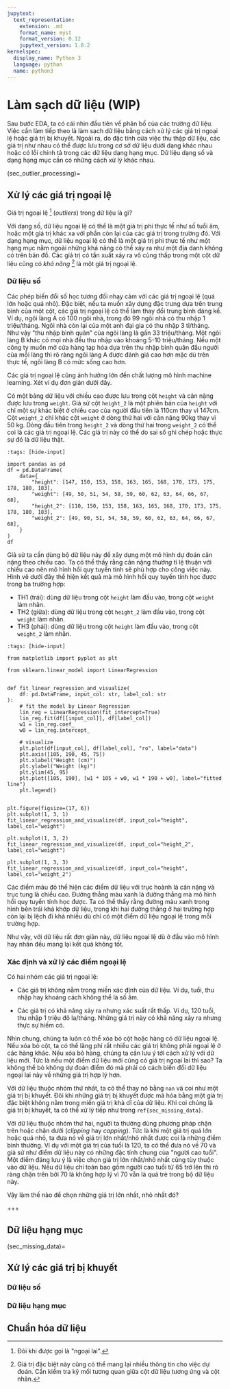 ```yaml
---
jupytext:
  text_representation:
    extension: .md
    format_name: myst
    format_version: 0.12
    jupytext_version: 1.8.2
kernelspec:
  display_name: Python 3
  language: python
  name: python3
---
```


# Làm sạch dữ liệu (WIP)

Sau bước EDA, ta có cái nhìn đầu tiên về phân bố của các trường dữ liệu.
Việc cần làm tiếp theo là làm sạch dữ liệu bằng cách xử lý các giá trị ngoại lệ hoặc giá trị bị khuyết.
Ngoài ra, do đặc tính cửa việc thu thập dữ liệu, các giá trị như nhau có thể được lưu trong cơ sở dữ liệu dưới dạng khác nhau hoặc có lỗi chính tả trong các dữ liệu dạng hạng mục.
Dữ liệu dạng số và dạng hạng mục cần có những cách xử lý khác nhau.

(sec_outlier_processing)=
## Xử lý các giá trị ngoại lệ

Giá trị ngoại lệ [^1] (_outliers_) trong dữ liệu là gì?

Với dạng số, dữ liệu ngoại lệ có thể là một giá trị phi thực tế như số tuổi âm, hoặc một giá trị khác xa với phần còn lại của các giá trị trong trường đó.
Với dạng hạng mục, dữ liệu ngoại lệ có thể là một giá trị phi thực tế như một hạng mục nằm ngoài những khả năng có thể xảy ra như một địa danh không có trên bản đồ.
Các giá trị có tần xuất xảy ra vô cùng thấp trong một cột dữ liệu cũng có _khả năng_ [^2] là một giá trị ngoại lệ.

### Dữ liệu số

Các phép biến đổi số học tương đối nhạy cảm với các giá trị ngoại lệ (quá lớn hoặc quá nhỏ). Đặc biệt, nếu ta muốn xây dựng đặc trưng dựa trên trung bình của một cột, các giá trị ngoại lệ có thể làm thay đổi trung bình đáng kể. Ví dụ, ngôi làng A có 100 ngôi nhà, trong đó 99 ngôi nhà có thu nhập 1 triệu/tháng. Ngôi nhà còn lại của một anh đại gia có thu nhập 3 tỉ/tháng. Như vậy "thu nhập bình quân" của ngôi làng là gần 33 triệu/tháng. Một ngôi làng B khác có mọi nhà đều thu nhập vào khoảng 5-10 triệu/tháng. Nếu một công ty muốn mở cửa hàng tạp hóa dựa trên thu nhập bình quân đầu người của mỗi làng thì rõ ràng ngôi làng A được đánh giá cao hơn mặc dù trên thực tế, ngôi làng B có mức sống cao hơn.

Các giá trị ngoại lệ cũng ảnh hưởng lớn đến chất lượng mô hình machine learning. Xét ví dụ đơn giản dưới đây.

Có một bảng dữ liệu với chiều cao được lưu trong cột `height` và cân nặng được lưu trong `weight`. Giả sử cột `height_2` là một phiên bản của `height` với chỉ một sự khác biệt ở chiều cao của người đầu tiên là 110cm thay vì 147cm. Cột `weight_2` chỉ khác cột `weight` ở dòng thứ hai với cân nặng 90kg thay vì 50 kg. Dòng đầu tiên trong `height_2` và dòng thứ hai trong `weight_2` có thể coi là các giá trị ngoại lệ. Các giá trị này có thể do sai số ghi chép hoặc thực sự đó là dữ liệu thật.

```{code-cell} ipython3
:tags: [hide-input]

import pandas as pd
df = pd.DataFrame(
    data={
        "height": [147, 150, 153, 158, 163, 165, 168, 170, 173, 175, 178, 180, 183],
        "weight": [49, 50, 51, 54, 58, 59, 60, 62, 63, 64, 66, 67, 68],
        "height_2": [110, 150, 153, 158, 163, 165, 168, 170, 173, 175, 178, 180, 183],
        "weight_2": [49, 90, 51, 54, 58, 59, 60, 62, 63, 64, 66, 67, 68],
    }
)
df
```

Giả sử ta cần dùng bộ dữ liệu này để xây dựng một mô hình dự đoán cân nặng theo chiều cao. Ta có thể thấy rằng cân nặng _thường_ tỉ lệ thuận với chiều cao nên mô hình hồi quy tuyến tính sẽ phù hợp cho công việc này. Hình vẽ dưới đây thể hiện kết quả mà mô hình hồi quy tuyến tính học được trong ba trường hợp:

* TH1 (trái): dùng dữ liệu trong cột `height` làm đầu vào, trong cột `weight` làm nhãn.
* TH2 (giữa): dùng dữ liệu trong cột `height_2` làm đầu vào, trong cột `weight` làm nhãn.
* TH3 (phải): dùng dữ liệu trong cột `height` làm đầu vào, trong cột `weight_2` làm nhãn.

```{code-cell} ipython3
:tags: [hide-input]

from matplotlib import pyplot as plt

from sklearn.linear_model import LinearRegression


def fit_linear_regression_and_visualize(
    df: pd.DataFrame, input_col: str, label_col: str
):
    # fit the model by Linear Regression
    lin_reg = LinearRegression(fit_intercept=True)
    lin_reg.fit(df[[input_col]], df[label_col])
    w1 = lin_reg.coef_
    w0 = lin_reg.intercept_

    # visualize
    plt.plot(df[input_col], df[label_col], "ro", label="data")
    plt.axis([105, 190, 45, 75])
    plt.xlabel("Height (cm)")
    plt.ylabel("Weight (kg)")
    plt.ylim(45, 95)
    plt.plot([105, 190], [w1 * 105 + w0, w1 * 190 + w0], label="fitted line")
    plt.legend()


plt.figure(figsize=(17, 6))
plt.subplot(1, 3, 1)
fit_linear_regression_and_visualize(df, input_col="height", label_col="weight")

plt.subplot(1, 3, 2)
fit_linear_regression_and_visualize(df, input_col="height_2", label_col="weight")

plt.subplot(1, 3, 3)
fit_linear_regression_and_visualize(df, input_col="height", label_col="weight_2")
```

Các điểm màu đỏ thể hiện các điểm dữ liệu với trục hoành là cân nặng và trục tung là chiều cao. Đường thẳng màu xanh là đường thằng mà mô hình hồi quy tuyến tính học được. Ta có thể thấy rằng đường màu xanh trong hình bên trái khá khớp dữ liệu, trong khi hai đường thẳng ở hai trường hợp còn lại bị lệch đi khá nhiều dù chỉ có một điểm dữ liệu ngoại lệ trong mỗi trường hợp.

Như vậy, với dữ liệu rất đơn giản này, dữ liệu ngoại lệ dù ở đầu vào mô hình hay nhãn đều mang lại kết quả không tốt.

### Xác định và xử lý các điểm ngoại lệ

Có hai nhóm các giá trị ngoại lệ:

* Các giá trị không nằm trong miền xác định của dữ liệu. Ví dụ, tuổi, thu nhập hay khoảng cách không thể là số âm.

* Các giá trị có khả năng xảy ra nhưng xác suất rất thấp. Ví dụ, 120 tuổi, thu nhập 1 triệu đô la/tháng. Những giá trị này có khả năng xảy ra nhưng thực sự hiếm có.

Nhìn chung, chúng ta luôn có thể xóa bỏ cột hoặc hàng có dữ liệu ngoại lệ. Nếu xóa bỏ cột, ta có thể lãng phí rất nhiều các giá trị không phải ngoại lệ ở các hàng khác. Nếu xóa bỏ hàng, chúng ta cần lưu ý tới cách xử lý với dữ liệu mới. Tức là nếu một điểm dữ liệu mới cũng có giá trị ngoại lai thì sao? Ta không thể bỏ không dự đoán điểm đó mà phải có cách biến đổi dữ liệu ngoại lai này về những giá trị hợp lý hơn.

Với dữ liệu thuộc nhóm thứ nhất, ta có thể thay nó bằng `nan` và coi như một giá trị bị khuyết. Đôi khi những giá trị bị khuyết được mã hóa bằng một giá trị đặc biệt không nằm trong miền giá trị khả dĩ của dữ liệu. Khi coi chúng là giá trị bị khuyết, ta có thể xử lý tiếp như trong `ref{sec_missing_data}`.

Với dữ liệu thuộc nhóm thứ hai, người ta thường dùng phương pháp chặn trên hoặc chặn dưới (_clipping_ hay _capping_). Tức là khi một giá trị quá lớn hoặc quá nhỏ, ta đưa nó về giá trị lớn nhất/nhỏ nhất được coi là những điểm bình thường. Ví dụ với một giá trị của tuổi là 120, ta có thể đưa nó về 70 và giả sử như điểm dữ liệu này có những đặc tính chung của "người cao tuổi". Một điểm đáng lưu ý là việc chọn giá trị lớn nhất/nhỏ nhất cũng tùy thuộc vào dữ liệu. Nếu dữ liệu chỉ toàn bao gồm người cao tuổi tử 65 trở lên thì rõ ràng chặn trên bởi 70 là không hợp lý vì 70 vẫn là quá trẻ trong bộ dữ liệu này.

Vậy làm thế nào để chọn những giá trị lớn nhất, nhỏ nhất đó?



+++

## Dữ liệu hạng mục

(sec_missing_data)=
## Xử lý các giá trị bị khuyết

### Dữ liệu số

### Dữ liệu hạng mục

## Chuẩn hóa dữ liệu

[^1]: Đôi khi được gọi là "ngoại lai".

[^2]: Giá trị đặc biệt này cũng có thể mang lại nhiều thông tin cho việc dự đoán. Cần kiểm tra kỹ mối tương quan giữa cột dữ liệu tương ứng và cột nhãn.
